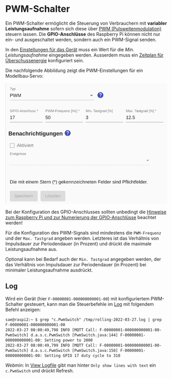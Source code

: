 # PWM-Schalter

Ein PWM-Schalter ermöglicht die Steuerung von Verbrauchern mit **variabler Leistungsaufnahme** sofern sich diese über [PWM (Pulsweitenmodulation)](https://de.wikipedia.org/wiki/Pulsdauermodulation) steuern lassen. Die **GPIO-Anschlüsse** des Raspberry Pi können nicht nur ein- und ausgeschaltet werden, sondern auch ein PWM-Signal senden.

In den [Einstellungen für das Gerät](Appliance_DE.md) muss ein Wert für die *Min. Leistungsaufnahme* eingegeben werden. Ausserdem muss ein [Zeitplan für Überschussenergie](Schedules_DE.md) konfiguriert sein.

Die nachfolgende Abbildung zeigt die PWM-Einstellungen für ein Modellbau-Servo:

![PWM Switch](../pics/fe/PwmSwitch.png)

Bei der Konfiguration des GPIO-Anschlusses sollten unbedingt die [Hinweise zum Raspberry Pi und zur Numerierung der GPIO-Anschlüsse](Raspberry_DE.md) beachtet werden!

Für die Konfiguration des PWM-Signals sind mindestens die `PWM-Frequenz` und der `Max. Tastgrad` angeben werden. Letzteres ist das Verhältnis von Impulsdauer zur Periodendauer (in Prozent) und drückt die maximale Leistungsaufnahme aus. 

Optional kann bei Bedarf auch der `Min. Tastgrad` angegeben werden, der das Verhältnis von Impulsdauer zur Periodendauer (in Prozent) bei minimaler Leistungsaufnahme ausdrückt.

## Log
Wird ein Gerät (hier `F-00000001-000000000001-00`) mit konfiguriertem PWM-Schalter gesteuert, kann man die Steuerbefehle im [Log](Logging_DE.md) mit folgendem Befehl anzeigen:

```console
sae@raspi2:~ $ grep "c.PwmSwitch" /tmp/rolling-2022-03-27.log | grep F-00000001-000000000001-00
2022-03-27 08:00:49,798 INFO [MQTT Call: F-00000001-000000000001-00-PwmSwitch] d.a.s.c.PwmSwitch [PwmSwitch.java:144] F-00000001-000000000001-00: Setting power to 2000
2022-03-27 08:00:49,799 INFO [MQTT Call: F-00000001-000000000001-00-PwmSwitch] d.a.s.c.PwmSwitch [PwmSwitch.java:158] F-00000001-000000000001-00: Setting GPIO 17 duty cycle to 310
```

*Webmin*: In [View Logfile](Logging_DE.md#user-content-webmin-logs) gibt man hinter `Only show lines with text` ein `c.PwmSwitch` und drückt Refresh.